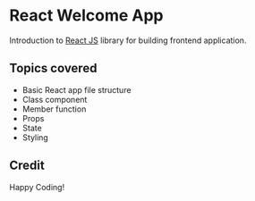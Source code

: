 # React Welcome App

Introduction to [React JS](https://reactjs.org/) library for building frontend application.

## Topics covered

* Basic React app file structure
* Class component
* Member function
* Props
* State
* Styling

## Credit
Happy Coding!